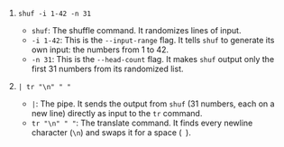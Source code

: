 1.  `shuf -i 1-42 -n 31`
    *   `shuf`: The shuffle command. It randomizes lines of input.
    *   `-i 1-42`: This is the `--input-range` flag. It tells `shuf` to generate its own input: the numbers from 1 to 42.
    *   `-n 31`: This is the `--head-count` flag. It makes `shuf` output only the first 31 numbers from its randomized list.

2.  `| tr "\n" " "`
    *   `|`: The pipe. It sends the output from `shuf` (31 numbers, each on a new line) directly as input to the `tr` command.
    *   `tr "\n" " "`: The translate command. It finds every newline character (`\n`) and swaps it for a space (` `).
